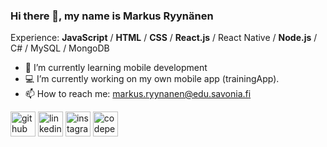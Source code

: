 ### Hi there 👋, my name is Markus Ryynänen

Experience: **JavaScript** / **HTML** / **CSS** / **React.js** / React Native / **Node.js** / C# / MySQL / MongoDB

- 🌱 I’m currently learning mobile development
- 💻 I’m currently working on my own mobile app (trainingApp). 
- 📫 How to reach me: markus.ryynanen@edu.savonia.fi 


[<img src='https://cdn.jsdelivr.net/npm/simple-icons@3.0.1/icons/github.svg' alt='github' height='40'>](https://github.com/Markus511)  [<img src='https://cdn.jsdelivr.net/npm/simple-icons@3.0.1/icons/linkedin.svg' alt='linkedin' height='40'>](https://www.linkedin.com/in/ryynanenmarkus/)  [<img src='https://cdn.jsdelivr.net/npm/simple-icons@3.0.1/icons/instagram.svg' alt='instagram' height='40'>](https://www.instagram.com/ryynanemarkus/)  [<img src='https://cdn.jsdelivr.net/npm/simple-icons@3.0.1/icons/codepen.svg' alt='codepen' height='40'>](https://codepen.io/MarkusR) 






